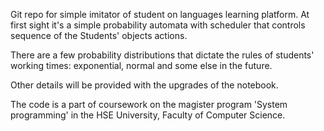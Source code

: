 Git repo for simple imitator of student on languages learning platform. At first sight it's a simple probability automata with scheduler that controls sequence of the Students' objects actions.

There are a few probability distributions that dictate the rules of students' working times: exponential, normal and some else in the future.

Other details will be provided with the upgrades of the notebook.

The code is a part of coursework on the magister program 'System programming' in the HSE University, Faculty of Computer Science.

